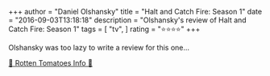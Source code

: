 +++
author = "Daniel Olshansky"
title = "Halt and Catch Fire: Season 1"
date = "2016-09-03T13:18:18"
description = "Olshansky's review of Halt and Catch Fire: Season 1"
tags = [
    "tv",
]
rating = "⭐⭐⭐⭐"
+++

Olshansky was too lazy to write a review for this one...

[🍅 Rotten Tomatoes Info 🍅](https://www.rottentomatoes.com//tv/halt_and_catch_fire/s01)